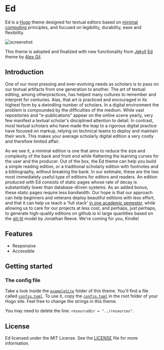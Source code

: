 # Ed

Ed is a [Hugo][hugo] theme designed for textual editors based on
[minimal computing][mincomp] principles, and focused on legibility, durability,
ease and flexibility.

![screenshot][]

This theme is adopted and finalized with new functionality from
[Jekyll][jekyll] [Ed][ed-original] theme by [Alex Gil][gil-twitter].

## Introduction

One of our most pressing and ever-evolving needs as scholars is to
pass on our textual artifacts from one generation to another. The art of
textual editing, among otherpractices, has helped many cultures to remember
and interpret for centuries. Alas, that art is practiced and encouraged in its
highest form by a dwindling number of scholars. In a digital environment the
problem is compounded by the difficulties of the medium. While vast
repositories and "e-publications" appear on the online scene yearly, very few
manifest a textual scholar's disciplined attention to detail. In contrast, most
textual scholars who have made the leap to a rigorous digital practice have
focused on markup, relying on technical teams to deploy and maintain their
work. This makes your average scholarly digital edition a very costly and
therefore limited affair.

As we see it, a minimal edition is one that aims to reduce the size and
complexity of the back and front end while flattening the learning curves for
the user and the producer. Out of the box, the Ed theme can help you build a
simple reading edition, or a traditional scholarly edition with footnotes and
a bibliography, without breaking the bank. In our estimate, these are the two
most immediately useful type of editions for editors and readers. An edition
produced with Ed consists of static pages whose rate of decay is substantially
lower than database-driven systems. As an added bonus, these static pages
require less bandwidth. Our hope is that our approach can help beginners and
veterans deploy beautiful editions with less effort, and that it can help us
teach a 'full stack' [in one academic semester][minimal-editions], while
allowing us to care for our projects at less cost, and perhaps, just perhaps,
to generate high-quality editions on github.io in large quantities based on the
[git-lit][git-lit] model by Jonathan Reeve. We're coming for you, Kindle!

## Features

- Responsive
- Accessible

## Getting started

### The config file

Take a look inside the [`exampleSite`][example-site] folder of this theme.
You'll find a file called [`config.toml`][config-sample]. To use it, copy the
[`config.toml`][config-sample] in the root folder of your Hugo site. Feel
free to change the strings in this theme.

You may need to delete the line: `resourceDir = "../resources"`.

## License

Ed licensed under the MIT License. See the [LICENSE](./LICENSE) file for more
information.

[hugo]: http://gohugo.io
[mincomp]: http://go-dh.github.io/mincomp/
[screenshot]: https://raw.githubusercontent.com/sergeyklay/gohugo-theme-ed/master/exampleSite/content/documentation/screenshot-home.png
[jekyll]: https://jekyllrb.com
[ed-original]: https://github.com/minicomp/ed
[gil-twitter]: https://twitter.com/elotroalex
[minimal-editions]: https://github.com/susannalles/MinimalEditions/blob/master/README.md
[git-lit]: http://jonreeve.com/2015/09/introducing-git-lit/
[example-site]: https://github.com/sergeyklay/gohugo-theme-ed/tree/master/exampleSite
[config-sample]: https://github.com/sergeyklay/gohugo-theme-ed/blob/master/exampleSite/config.toml
